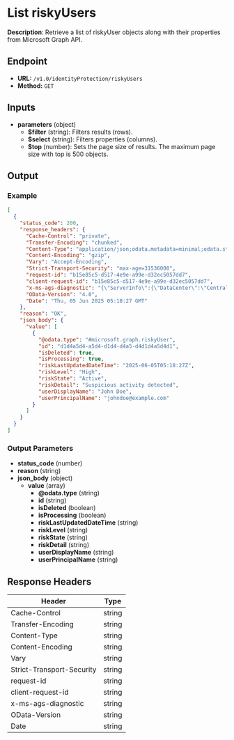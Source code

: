 # List riskyUsers

**Description**: Retrieve a list of riskyUser objects along with their properties from Microsoft Graph API.

## Endpoint

- **URL:** `/v1.0/identityProtection/riskyUsers`
- **Method:** `GET`
## Inputs

- **parameters** (object)
  - **$filter** (string): Filters results (rows).
  - **$select** (string): Filters properties (columns).
  - **$top** (number): Sets the page size of results. The maximum page size with top is 500 objects.
## Output

### Example

```json
[
  {
    "status_code": 200,
    "response_headers": {
      "Cache-Control": "private",
      "Transfer-Encoding": "chunked",
      "Content-Type": "application/json;odata.metadata=minimal;odata.streaming=true;IEEE754Compatible=false;charset=utf-8",
      "Content-Encoding": "gzip",
      "Vary": "Accept-Encoding",
      "Strict-Transport-Security": "max-age=31536000",
      "request-id": "b15e85c5-d517-4e9e-a99e-d32ec5057dd7",
      "client-request-id": "b15e85c5-d517-4e9e-a99e-d32ec5057dd7",
      "x-ms-ags-diagnostic": "{\"ServerInfo\":{\"DataCenter\":\"Central India\",\"Slice\":\"E\",\"Ring\":\"3\",\"ScaleUnit\":\"001\",\"RoleInstance\":\"PN3PEPF000002A8\"}}",
      "OData-Version": "4.0",
      "Date": "Thu, 05 Jun 2025 05:18:27 GMT"
    },
    "reason": "OK",
    "json_body": {
      "value": [
        {
          "@odata.type": "#microsoft.graph.riskyUser",
          "id": "d1d4a5d4-a5d4-d1d4-d4a5-d4d1d4a5d4d1",
          "isDeleted": true,
          "isProcessing": true,
          "riskLastUpdatedDateTime": "2025-06-05T05:18:27Z",
          "riskLevel": "High",
          "riskState": "Active",
          "riskDetail": "Suspicious activity detected",
          "userDisplayName": "John Doe",
          "userPrincipalName": "johndoe@example.com"
        }
      ]
    }
  }
]
```
### Output Parameters

- **status_code** (number)
- **reason** (string)
- **json_body** (object)
  - **value** (array)
    - **@odata.type** (string)
    - **id** (string)
    - **isDeleted** (boolean)
    - **isProcessing** (boolean)
    - **riskLastUpdatedDateTime** (string)
    - **riskLevel** (string)
    - **riskState** (string)
    - **riskDetail** (string)
    - **userDisplayName** (string)
    - **userPrincipalName** (string)
## Response Headers

| Header | Type |
|--------|------|
| Cache-Control | string |
| Transfer-Encoding | string |
| Content-Type | string |
| Content-Encoding | string |
| Vary | string |
| Strict-Transport-Security | string |
| request-id | string |
| client-request-id | string |
| x-ms-ags-diagnostic | string |
| OData-Version | string |
| Date | string |